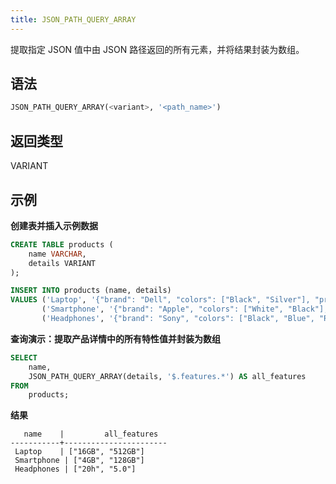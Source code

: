 ```yaml
---
title: JSON_PATH_QUERY_ARRAY
---
```


提取指定 JSON 值中由 JSON 路径返回的所有元素，并将结果封装为数组。

## 语法

```sql
JSON_PATH_QUERY_ARRAY(<variant>, '<path_name>')
```


## 返回类型

VARIANT

## 示例

**创建表并插入示例数据**

```sql
CREATE TABLE products (
    name VARCHAR,
    details VARIANT
);

INSERT INTO products (name, details)
VALUES ('Laptop', '{"brand": "Dell", "colors": ["Black", "Silver"], "price": 1200, "features": {"ram": "16GB", "storage": "512GB"}}'),
       ('Smartphone', '{"brand": "Apple", "colors": ["White", "Black"], "price": 999, "features": {"ram": "4GB", "storage": "128GB"}}'),
       ('Headphones', '{"brand": "Sony", "colors": ["Black", "Blue", "Red"], "price": 150, "features": {"battery": "20h", "bluetooth": "5.0"}}');
```

**查询演示：提取产品详情中的所有特性值并封装为数组**

```sql
SELECT
    name,
    JSON_PATH_QUERY_ARRAY(details, '$.features.*') AS all_features
FROM
    products;
```

**结果**

```
   name    |         all_features
-----------+-----------------------
 Laptop    | ["16GB", "512GB"]
 Smartphone | ["4GB", "128GB"]
 Headphones | ["20h", "5.0"]
```